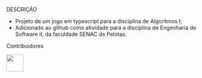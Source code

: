 DESCRIÇÃO

- Projeto de um jogo em typescript para a disciplina de Algoritmos I;
- Adicionado ao github como atividade para a disciplina de Engenharia de Software II, da faculdade SENAC de Pelotas.


Contribuidores

<a href="https://github.com/kevinsilva23"><img src="https://github.com/kevinsilva23.png" width="45" height="45"></a> &nbsp;
